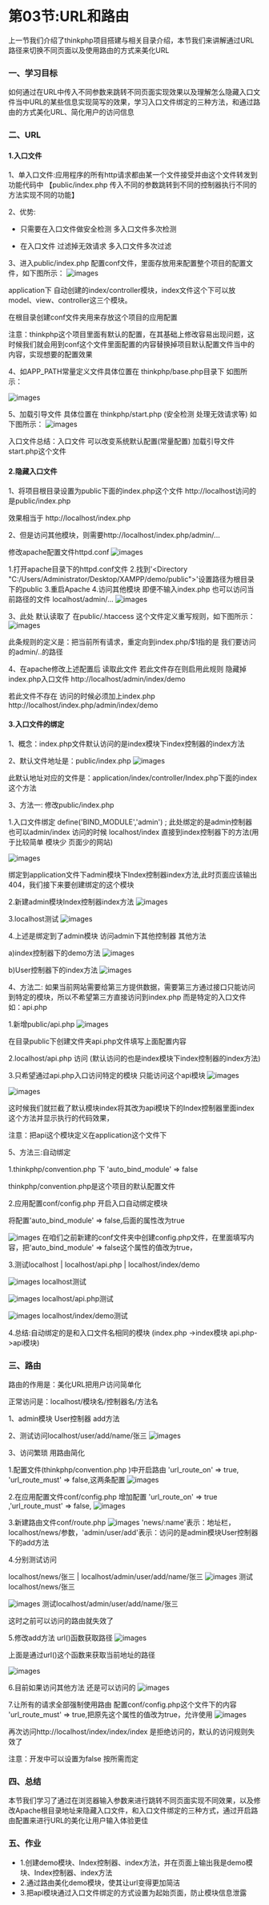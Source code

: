 # 第03节:URL和路由
上一节我们介绍了thinkphp项目搭建与相关目录介绍，本节我们来讲解通过URL路径来切换不同页面以及使用路由的方式来美化URL

### 一、学习目标

如何通过在URL中传入不同参数来跳转不同页面实现效果以及理解怎么隐藏入口文件当中URL的某些信息实现简写的效果，学习入口文件绑定的三种方法，和通过路由的方式美化URL、简化用户的访问信息

### 二、URL

#### 1.入口文件

1、单入口文件:应用程序的所有http请求都由某一个文件接受并由这个文件转发到功能代码中 【public/index.php 传入不同的参数跳转到不同的控制器执行不同的方法实现不同的功能】

2、优势:

* 只需要在入口文件做安全检测  多入口文件多次检测

* 在入口文件 过滤掉无效请求   多入口文件多次过滤

3、进入public/index.php 配置conf文件，里面存放用来配置整个项目的配置文件，如下图所示：
![images](./../images/0503_img.png)

application下 自动创建的index/controller模块，index文件这个下可以放model、view、controller这三个模块。

在根目录创建conf文件夹用来存放这个项目的应用配置

注意：thinkphp这个项目里面有默认的配置，在其基础上修改容易出现问题，这时候我们就会用到conf这个文件里面配置的内容替换掉项目默认配置文件当中的内容，实现想要的配置效果

4、如APP_PATH常量定义文件具体位置在 thinkphp/base.php目录下 
如图所示：

![images](./../images/0503_png.png)

5、加载引导文件 具体位置在 thinkphp/start.php (安全检测 处理无效请求等) 如下图所示：
![images](./../images/0503_jpg.png)

入口文件总结：入口文件 可以改变系统默认配置(常量配置) 加载引导文件start.php这个文件

#### 2.隐藏入口文件

1、将项目根目录设置为public下面的index.php这个文件 http://localhost访问的是public/index.php

效果相当于 http://localhost/index.php

2、但是访问其他模块，则需要http://localhost/index.php/admin/... 

修改apache配置文件httpd.conf
![images](./../images/0503_jpgs.png)

1.打开apache目录下的httpd.conf文件
2.找到'<Directory "C:/Users/Administrator/Desktop/XAMPP/demo/public">'设置路径为根目录下的public
3.重启Apache
4.访问其他模块 即便不输入index.php 也可以访问当前路径的文件 localhost/admin/...
![images](./../images/0503_pngs.png)

3、此处 默认读取了 在public/.htaccess 这个文件定义重写规则，如下图所示：
![images](./../images/0503_image.png)

此条规则的定义是：把当前所有请求，重定向到index.php/$1指的是 我们要访问的admin/..的路径

4、在apache修改上述配置后 读取此文件
若此文件存在则启用此规则 隐藏掉index.php入口文件 http://localhost/admin/index/demo

若此文件不存在 访问的时候必须加上index.php http://localhost/index.php/admin/index/demo

#### 3.入口文件的绑定

1、概念：index.php文件默认访问的是index模块下index控制器的index方法

2、默认文件地址是：public/index.php 
![images](./../images/0503_imgs.png)

此默认地址对应的文件是：application/index/controller/Index.php下面的index这个方法

3、方法一: 修改public/index.php

1.入口文件绑定 define('BIND_MODULE','admin') ; 此处绑定的是admin控制器 也可以admin/index 访问的时候 localhost/index 直接到index控制器下的方法(用于比较简单 模块少 页面少的网站)

![images](./../images/0503_jpeg.png)

绑定到application文件下admin模块下Index控制器index方法,此时页面应该输出404，我们接下来要创建绑定的这个模块

2.新建admin模块Index控制器index方法
![images](./../images/0503_images.png)

3.localhost测试
![images](./../images/0503_jpegs.png)

4.上述是绑定到了admin模块 访问admin下其他控制器 其他方法

a)index控制器下的demo方法
![images](./../images/0503_demo.png)

b)User控制器下的index方法
![images](./../images/0503_user.png)

4、方法二: 如果当前网站需要给第三方提供数据，需要第三方通过接口只能访问到特定的模块，所以不希望第三方直接访问到index.php 而是特定的入口文件 如：api.php

1.新增public/api.php
![images](./../images/0503_api.png)

在目录public下创建文件夹api.php文件填写上面配置内容

2.localhost/api.php 访问 (默认访问的也是index模块下index控制器的index方法)

3.只希望通过api.php入口访问特定的模块 只能访问这个api模块
![images](./../images/0503_apis.png)

![images](./../images/0503_apia.png)

这时候我们就拦截了默认模块index将其改为api模块下的Index控制器里面index这个方法并显示执行的代码效果，

注意：把api这个模块定义在application这个文件下

5、方法三:自动绑定

1.thinkphp/convention.php 下 'auto_bind_module' => false

thinkphp/convention.php是这个项目的默认配置文件

2.应用配置conf/config.php 开启入口自动绑定模块

将配置'auto_bind_module' => false,后面的属性改为true

![images](./../images/0503_conf.png)
在咱们之前新建的conf文件夹中创建config.php文件，在里面填写内容，把'auto_bind_module' => false这个属性的值改为true，

3.测试localhost | localhost/api.php | localhost/index/demo

![images](./../images/0503_localhost.png)
localhost测试

![images](./../images/0503_api1.png)
localhost/api.php测试

![images](./../images/0503_index.png)
localhost/index/demo测试

4.总结:自动绑定的是和入口文件名相同的模块 (index.php ->index模块 api.php->api模块)

### 三、路由
路由的作用是：美化URL把用户访问简单化

正常访问是：localhost/模块名/控制器名/方法名

1、admin模块 User控制器 add方法

2、测试访问localhost/user/add/name/张三
![images](./../images/0503_zhang.png)

3、访问繁琐 用路由简化

1.配置文件(thinkphp/convention.php )中开启路由
'url_route_on' => true,  'url_route_must' => false,这两条配置
![images](./../images/0503_route.png)

2.在应用配置文件conf/config.php 增加配置
'url_route_on' => true ,'url_route_must' => false,
![images](./../images/0503_config.png)

3.新建路由文件conf/route.php
![images](./../images/0503_logo.png)
'news/:name'表示：地址栏，localhost/news/参数，'admin/user/add'表示：访问的是admin模块User控制器下的add方法

4.分别测试访问

localhost/news/张三 | localhost/admin/user/add/name/张三
![images](./../images/0503_zhangsan.png)
测试localhost/news/张三

![images](./../images/0503_luy.png)
测试localhost/admin/user/add/name/张三

这时之前可以访问的路由就失效了

5.修改add方法 url()函数获取路径
![images](./../images/0503_add2.png)

上面是通过url()这个函数来获取当前地址的路径

![images](./../images/0503_url2.png)

6.目前如果访问其他方法 还是可以访问的
![images](./../images/0503_indexs.png)

7.让所有的请求全部强制使用路由  配置conf/config.php这个文件下的内容
'url_route_must' => true,把原先这个属性的值改为true，允许使用
![images](./../images/0503_true.png)

再次访问http://localhost/index/index/index 是拒绝访问的，默认的访问规则失效了

注意：开发中可以设置为false 按所需而定

### 四、总结

本节我们学习了通过在浏览器输入参数来进行跳转不同页面实现不同效果，以及修改Apache根目录地址来隐藏入口文件，和入口文件绑定的三种方式，通过开启路由配置来进行URL的美化让用户输入体验更佳

### 五、作业
* 1.创建demo模块、Index控制器、index方法，并在页面上输出我是demo模块、Index控制器、index方法
* 2.通过路由美化demo模块，使其让url变得更加简洁
* 3.把api模块通过入口文件绑定的方式设置为起始页面，防止模块信息泄露